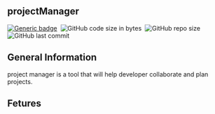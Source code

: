 ## projectManager

[![Generic badge](https://img.shields.io/badge/code-Groovy-yellowgreen)](https://shields.io/)&nbsp;
![GitHub code size in bytes](https://img.shields.io/github/languages/code-size/MarioR9/projectManager)&nbsp; 
![GitHub repo size](https://img.shields.io/github/repo-size/MarioR9/projectManager?color=g&label=Repo%20Size)&nbsp; 
![GitHub last commit](https://img.shields.io/github/last-commit/MarioR9/projectManager)
 
## General Information

project manager is a tool that will help developer collaborate and plan projects.

## Fetures
